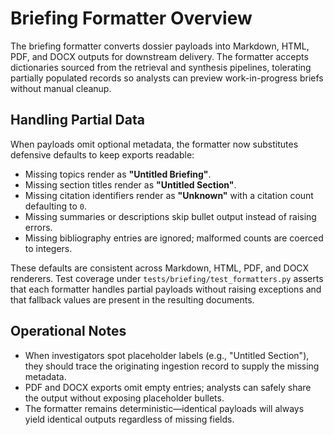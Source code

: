 # Briefing Formatter Overview

The briefing formatter converts dossier payloads into Markdown, HTML, PDF, and DOCX
outputs for downstream delivery. The formatter accepts dictionaries sourced from the
retrieval and synthesis pipelines, tolerating partially populated records so analysts can
preview work-in-progress briefs without manual cleanup.

## Handling Partial Data

When payloads omit optional metadata, the formatter now substitutes defensive defaults to
keep exports readable:

- Missing topics render as **"Untitled Briefing"**.
- Missing section titles render as **"Untitled Section"**.
- Missing citation identifiers render as **"Unknown"** with a citation count defaulting to `0`.
- Missing summaries or descriptions skip bullet output instead of raising errors.
- Missing bibliography entries are ignored; malformed counts are coerced to integers.

These defaults are consistent across Markdown, HTML, PDF, and DOCX renderers. Test
coverage under `tests/briefing/test_formatters.py` asserts that each formatter handles
partial payloads without raising exceptions and that fallback values are present in the
resulting documents.

## Operational Notes

- When investigators spot placeholder labels (e.g., "Untitled Section"), they should trace
  the originating ingestion record to supply the missing metadata.
- PDF and DOCX exports omit empty entries; analysts can safely share the output without
  exposing placeholder bullets.
- The formatter remains deterministic—identical payloads will always yield identical
  outputs regardless of missing fields.
